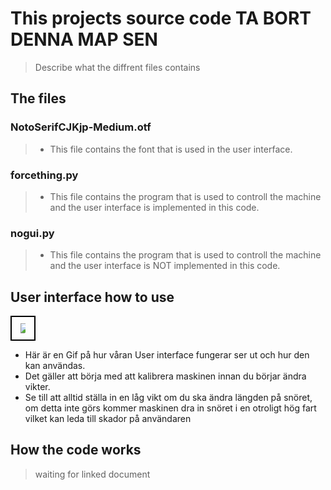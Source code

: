 # This projects source code  TA BORT DENNA MAP SEN
> Describe what the diffrent files contains


## The files
### NotoSerifCJKjp-Medium.otf
> - This file contains the font that is used in the user interface.

### forcething.py
> - This file contains the program that is used to controll the machine and the user interface is implemented in this code.

### nogui.py
> - This file contains the program that is used to controll the machine and the user interface is NOT implemented in this code.


## User interface how to use
<div align = "center" style="border: 2px solid black; display: inline-block; padding: 10px;">
  <img src = "https://raw.githubusercontent.com/HugoPersson01/Project-Course-2-KTH-Digital-Training-Equipment/main/pictures/test2.gif" style = "max-width: 50%;">
</div>
<ul>  
  <li> Här är en Gif på hur våran User interface fungerar ser ut och hur den kan användas.  </li>
  <li> Det gäller att börja med att kalibrera maskinen innan du börjar ändra vikter. </li>
  <li> Se till att alltid ställa in en låg vikt om du ska ändra längden på snöret, om detta inte görs kommer maskinen dra in           snöret i en otroligt hög fart vilket kan leda till skador på användaren </li> 
</ul> 

## How the code works
> waiting for linked document

